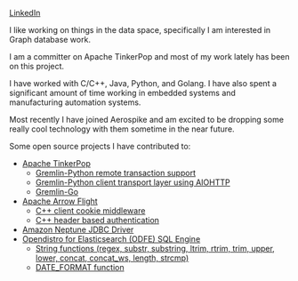 [LinkedIn](https://www.linkedin.com/in/lyndon-bauto-752424b1/)

I like working on things in the data space, specifically I am interested in Graph database work.

I am a committer on Apache TinkerPop and most of my work lately has been on this project.

I have worked with C/C++, Java, Python, and Golang. I have also spent a significant amount of time working in embedded systems and manufacturing automation systems.

Most recently I have joined Aerospike and am excited to be dropping some really cool technology with them sometime in the near future.

Some open source projects I have contributed to:
- [Apache TinkerPop](https://github.com/apache/tinkerpop)
  - [Gremlin-Python remote transaction support](https://github.com/apache/tinkerpop/pull/1515)
  - [Gremlin-Python client transport layer using AIOHTTP](https://github.com/apache/tinkerpop/pull/1416)
  - [Gremlin-Go](https://github.com/apache/tinkerpop/tree/master/gremlin-go)
- [Apache Arrow Flight](https://github.com/apache/arrow)
  - [C++ client cookie middleware](https://github.com/apache/arrow/pull/8725)
  - [C++ header based authentication](https://github.com/apache/arrow/pull/8724)
- [Amazon Neptune JDBC Driver](https://github.com/aws/amazon-neptune-jdbc-driver)
- [Opendistro for Elasticsearch (ODFE) SQL Engine](https://github.com/opensearch-project/sql)
  - [String functions (regex, substr, substring, ltrim, rtrim, trim, upper, lower, concat, concat_ws, length, strcmp)](https://github.com/opendistro-for-elasticsearch/sql/pull/750/files)
  - [DATE_FORMAT function](https://github.com/opendistro-for-elasticsearch/sql/pull/764)
